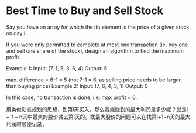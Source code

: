# Best Time to Buy and Sell Stock

Say you have an array for which the ith element is the price of a given stock on day i.

If you were only permitted to complete at most one transaction (ie, buy one and sell one share of the stock), design an algorithm to find the maximum profit.

Example 1:
Input: [7, 1, 5, 3, 6, 4]
Output: 5

max. difference = 6-1 = 5 (not 7-1 = 6, as selling price needs to be larger than buying price)
Example 2:
Input: [7, 6, 4, 3, 1]
Output: 0

In this case, no transaction is done, i.e. max profit = 0.

用类似动态规划的思想，到第i天买入，那么我能赚到的最大利润是多少呢？就是i + 1 ~ n天中最大的股价减去第i天的。找最大股价的问题可以在找第i+1~n天的最大利润时顺便记录，

